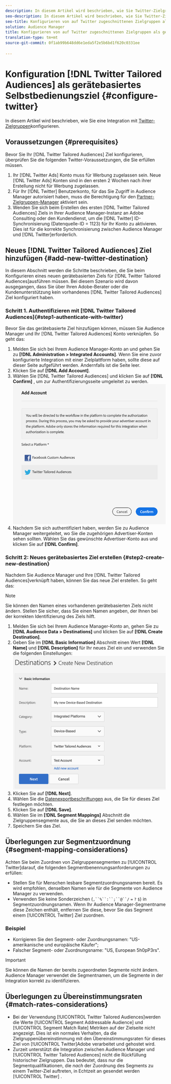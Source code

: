 ```yaml
---
description: In diesem Artikel wird beschrieben, wie Sie Twitter-Zielgruppen für neue und vorhandene Integrationen konfigurieren.
seo-description: In diesem Artikel wird beschrieben, wie Sie Twitter-Zielgruppen für neue und vorhandene Integrationen konfigurieren.
seo-title: Konfigurieren von auf Twitter zugeschnittenen Zielgruppen als gerätebasiertes Selbstbedienungsziel
solution: Audience Manager
title: Konfigurieren von auf Twitter zugeschnittenen Zielgruppen als gerätebasiertes Selbstbedienungsziel
translation-type: tm+mt
source-git-commit: 0f1ab99b648dd6e1eda5f2e5b6bd1f620c0331ee

---
```



# Konfiguration [!DNL Twitter Tailored Audiences] als gerätebasiertes Selbstbedienungsziel {#configure-twitter}

In diesem Artikel wird beschrieben, wie Sie eine Integration mit [Twitter-Zielgruppen](https://business.twitter.com/en/targeting/tailored-audiences.html)konfigurieren.

## Voraussetzungen {#prerequisites}

Bevor Sie Ihr [!DNL Twitter Tailored Audiences] Ziel konfigurieren, überprüfen Sie die folgenden Twitter-Voraussetzungen, die Sie erfüllen müssen.

1. Ihr [!DNL Twitter Ads] Konto muss für Werbung zugelassen sein. Neue [!DNL Twitter Ads] Konten sind in den ersten 2 Wochen nach ihrer Erstellung nicht für Werbung zugelassen.
2. Für Ihr [!DNL Twitter] Benutzerkonto, für das Sie Zugriff in Audience Manager autorisiert haben, muss die Berechtigung für den [Partner-Zielgruppen-Manager](https://business.twitter.com/en/help/troubleshooting/multi-user-login-faq.html#accesslevels) aktiviert sein.
3. Wenden Sie sich beim Erstellen des ersten [!DNL Twitter Tailored Audiences] Ziels in Ihrer Audience Manager-Instanz an Adobe Consulting oder den Kundendienst, um die [!DNL Twitter] ID-Synchronisierung (Datenquelle-ID = 1123) für Ihr Konto zu aktivieren. Dies ist für die korrekte Synchronisierung zwischen Audience Manager und [!DNL Twitter]erforderlich.

## Neues [!DNL Twitter Tailored Audiences] Ziel hinzufügen {#add-new-twitter-destination}

In diesem Abschnitt werden die Schritte beschrieben, die Sie beim Konfigurieren eines neuen gerätebasierten Ziels für [!DNL Twitter Tailored Audiences]ausführen müssen. Bei diesem Szenario wird davon ausgegangen, dass Sie über Ihren Adobe-Berater oder die Kundenunterstützung kein vorhandenes [!DNL Twitter Tailored Audiences] Ziel konfiguriert haben.

### Schritt 1. Authentifizieren mit [!DNL Twitter Tailored Audiences]{#step1-authenticate-with-twitter}

Bevor Sie das gerätebasierte Ziel hinzufügen können, müssen Sie Audience Manager und Ihr [!DNL Twitter Tailored Audiences] Konto verknüpfen. So geht das:

1. Melden Sie sich bei Ihrem Audience Manager-Konto an und gehen Sie zu **[!DNL Administration > Integrated Accounts]**. Wenn Sie eine zuvor konfigurierte Integration mit einer Zielplattform haben, sollte diese auf dieser Seite aufgeführt werden. Andernfalls ist die Seite leer.
1. Klicken Sie auf **[!DNL Add Account]**.
1. Wählen Sie [!DNL Twitter Tailored Audiences] und klicken Sie auf **[!DNL Confirm]** , um zur Authentifizierungsseite umgeleitet zu werden.                     ![integrierte Plattformen](assets/dbd-integrated-platforms.png)
1. Nachdem Sie sich authentifiziert haben, werden Sie zu Audience Manager weitergeleitet, wo Sie die zugehörigen Advertiser-Konten sehen sollten. Wählen Sie das gewünschte Advertiser-Konto aus und klicken Sie auf **[!DNL Confirm]**.

### Schritt 2: Neues gerätebasiertes Ziel erstellen {#step2-create-new-destination}

Nachdem Sie Audience Manager und Ihre [!DNL Twitter Tailored Audiences]verknüpft haben, können Sie das neue Ziel erstellen. So geht das:

>[!NOTE]
>
>Sie können den Namen eines vorhandenen gerätebasierten Ziels nicht ändern. Stellen Sie sicher, dass Sie einen Namen angeben, der Ihnen bei der korrekten Identifizierung des Ziels hilft.

1. Melden Sie sich bei Ihrem Audience Manager-Konto an, gehen Sie zu **[!DNL Audience Data > Destinations]** und klicken Sie auf **[!DNL Create Destination]**.
1. Geben Sie im **[!DNL Basic Information]** Abschnitt einen Wert **[!DNL Name]** und **[!DNL Description]** für Ihr neues Ziel ein und verwenden Sie die folgenden Einstellungen: ![Setup](assets/dbd-new-basic.png)
1. Klicken Sie auf **[!DNL Next]**.
1. Wählen Sie die [Datenexportbeschriftungen](/help/using/features/data-export-controls.md#controls-labels) aus, die Sie für dieses Ziel festlegen möchten.
1. Klicken Sie auf **[!DNL Save]**.
1. Wählen Sie im **[!DNL Segment Mappings]** Abschnitt die Zielgruppensegmente aus, die Sie an dieses Ziel senden möchten.
1. Speichern Sie das Ziel.

<!--
## Update Existing Twitter Integrations To Self-Service Administration {#update-existing-twitter-integrations}

To improve the user experience and streamline the configuration process, we are upgrading the [!DNL Twitter Tailored Audiences] integration to a self-service model, where you can perform the configuration yourself, from the Audience Manager UI. This section describes the steps you need to take to update your existing Twitter integration.

>[!IMPORTANT]
>
>The steps described below only apply if you have an existing integration with [!DNL Twitter Tailored Audiences], configured by an Audience Manager consultant or Customer Care.
> See item number 3 in [Prerequisites](#prerequisites) before migrating your [!DNL Twitter Tailored Audiences] to the self-service model.

Follow the steps below to migrate your existing [!DNL Twitter Tailored Audiences] destination to the self-service model.

1. Log in to your Audience Manager account and go to **[!DNL Administration > Integrated Accounts]**.
2. Click **[!DNL Add Account]**.
3. Select [!DNL Twitter Tailored Audiences] and click **[!DNL Confirm]** to be redirected to the authentication page. ![integrated-platforms](assets/dbd-integrated-platforms.png)
4. Once you've authenticated with your [!DNL Twitter] account, you are redirected to Audience Manager where you should see your associated advertiser accounts. Select the advertiser account that you want to use and click **[!DNL Confirm]**.
5. Go to **[!UICONTROL Audience Data]** > **[!UICONTROL Destinations]** and click the Twitter destination that you need to configure.
6. Click **[!UICONTROL Edit]**. In the **[!UICONTROL Basic Information]** section, click the **[!UICONTROL Integrated Account]** drop-down menu and select the [!DNL Twitter] account that you have authenticated with at Step 4.
7. **[!UICONTROL Save]** the destination.

## Validating the Migration to Self-Service Administration {#migration-validation}

The complete migration of existing [!DNL Twitter] integrations to self-service administration can take up to 7 days. Once the migration is complete, Audience Manager shows you a notification in the UI.

You will also see a new set of audiences in your [!DNL Twitter] account, with their names prefixed by [[!DNL Adobe DMP Audience]]. Please allow up to 7 days for the audience population to be completely backfilled. Once the migration is complete, you should use these new audiences instead of the old ones. -->

## Überlegungen zur Segmentzuordnung {#segment-mapping-considerations}

Achten Sie beim Zuordnen von Zielgruppensegmenten zu [!UICONTROL Twitter]darauf, die folgenden Segmentbenennungsanforderungen zu erfüllen:

* Stellen Sie für Menschen lesbare Segmentzuordnungsnamen bereit. Es wird empfohlen, denselben Namen wie für die Segmente von Audience Manager zu verwenden.
* Verwenden Sie keine Sonderzeichen (`,``%``:``;``@``/` `=` `?` `$`) in Segmentzuordnungsnamen. Wenn Ihr Audience Manager-Segmentname diese Zeichen enthält, entfernen Sie diese, bevor Sie das Segment einem [!UICONTROL Twitter] Ziel zuordnen.

### Beispiel 

* Korrigieren Sie den Segment- oder Zuordnungsnamen: "US-amerikanische und europäische Käufer";
* Falscher Segment- oder Zuordnungsname: "US, European 5h0pP3rs".

>[!IMPORTANT]
>
>Sie können die Namen der bereits zugeordneten Segmente nicht ändern. Audience Manager verwendet die Segmentnamen, um die Segmente in der Integration korrekt zu identifizieren.

## Überlegungen zu Übereinstimmungsraten {#match-rates-considerations}

* Bei der Verwendung [!UICONTROL Twitter Tailored Audiences]werden die Werte [!UICONTROL Segment Addressable Audience] und [!UICONTROL Segment Match Rate] Metriken auf der Zielseite nicht angezeigt. Dies ist ein normales Verhalten, da die Zielgruppenübereinstimmung mit den Übereinstimmungsraten für dieses Ziel von [!UICONTROL Twitter]Adobe verarbeitet und gehostet wird.
* Zurzeit unterstützt die Integration zwischen Audience Manager und [!UICONTROL Twitter Tailored Audiences] nicht die Rückfüllung historischer Zielgruppen. Das bedeutet, dass nur die Segmentqualifikationen, die *nach* der Zuordnung des Segments zu einem Twitter-Ziel auftreten, in Echtzeit an gesendet werden [!UICONTROL Twitter] .
